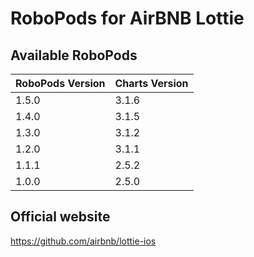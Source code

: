# RoboPods for AirBNB Lottie

## Available RoboPods

| RoboPods Version  | Charts Version |
|-------------------|----------------|
| 1.5.0             | 3.1.6          |
| 1.4.0             | 3.1.5          |
| 1.3.0             | 3.1.2          |
| 1.2.0             | 3.1.1          |
| 1.1.1             | 2.5.2          |
| 1.0.0             | 2.5.0          |

## Official website

https://github.com/airbnb/lottie-ios